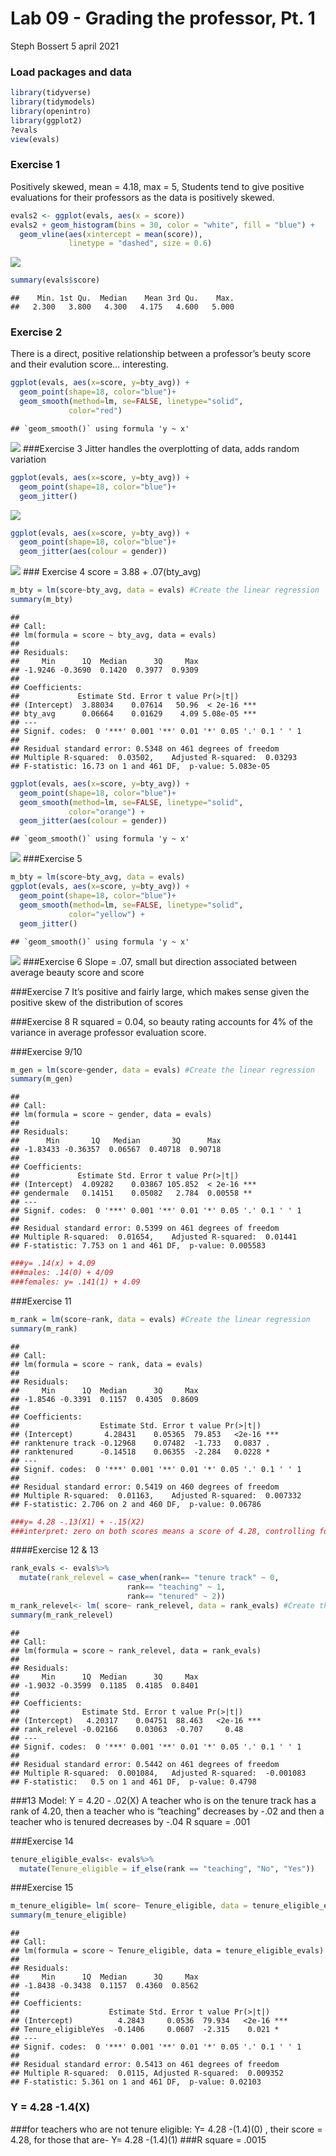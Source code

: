 Lab 09 - Grading the professor, Pt. 1
================
Steph Bossert
5 april 2021

### Load packages and data

``` r
library(tidyverse) 
library(tidymodels)
library(openintro)
library(ggplot2)
?evals
view(evals)
```

### Exercise 1

Positively skewed, mean = 4.18, max = 5, Students tend to give positive
evaluations for their professors as the data is positively skewed.

``` r
evals2 <- ggplot(evals, aes(x = score))
evals2 + geom_histogram(bins = 30, color = "white", fill = "blue") +
  geom_vline(aes(xintercept = mean(score)), 
             linetype = "dashed", size = 0.6)
```

![](lab-09_files/figure-gfm/score-1.png)<!-- -->

``` r
summary(evals$score)
```

    ##    Min. 1st Qu.  Median    Mean 3rd Qu.    Max. 
    ##   2.300   3.800   4.300   4.175   4.600   5.000

### Exercise 2

There is a direct, positive relationship between a professor’s beuty
score and their evalution score… interesting.

``` r
ggplot(evals, aes(x=score, y=bty_avg)) + 
  geom_point(shape=18, color="blue")+
  geom_smooth(method=lm, se=FALSE, linetype="solid",
             color="red")
```

    ## `geom_smooth()` using formula 'y ~ x'

![](lab-09_files/figure-gfm/score%20and%20bty_avg-1.png)<!-- -->
\#\#\#Exercise 3 Jitter handles the overplotting of data, adds random
variation

``` r
ggplot(evals, aes(x=score, y=bty_avg)) + 
  geom_point(shape=18, color="blue")+
  geom_jitter()
```

![](lab-09_files/figure-gfm/jitter-1.png)<!-- -->

``` r
ggplot(evals, aes(x=score, y=bty_avg)) + 
  geom_point(shape=18, color="blue")+
  geom_jitter(aes(colour = gender))
```

![](lab-09_files/figure-gfm/jitter-2.png)<!-- --> \#\#\# Exercise 4
score = 3.88 + .07(bty\_avg)

``` r
m_bty = lm(score~bty_avg, data = evals) #Create the linear regression
summary(m_bty)
```

    ## 
    ## Call:
    ## lm(formula = score ~ bty_avg, data = evals)
    ## 
    ## Residuals:
    ##     Min      1Q  Median      3Q     Max 
    ## -1.9246 -0.3690  0.1420  0.3977  0.9309 
    ## 
    ## Coefficients:
    ##             Estimate Std. Error t value Pr(>|t|)    
    ## (Intercept)  3.88034    0.07614   50.96  < 2e-16 ***
    ## bty_avg      0.06664    0.01629    4.09 5.08e-05 ***
    ## ---
    ## Signif. codes:  0 '***' 0.001 '**' 0.01 '*' 0.05 '.' 0.1 ' ' 1
    ## 
    ## Residual standard error: 0.5348 on 461 degrees of freedom
    ## Multiple R-squared:  0.03502,    Adjusted R-squared:  0.03293 
    ## F-statistic: 16.73 on 1 and 461 DF,  p-value: 5.083e-05

``` r
ggplot(evals, aes(x=score, y=bty_avg)) + 
  geom_point(shape=18, color="blue")+
  geom_smooth(method=lm, se=FALSE, linetype="solid",
             color="orange") +
  geom_jitter(aes(colour = gender))
```

    ## `geom_smooth()` using formula 'y ~ x'

![](lab-09_files/figure-gfm/regression-1.png)<!-- --> \#\#\#Exercise 5

``` r
m_bty = lm(score~bty_avg, data = evals)
ggplot(evals, aes(x=score, y=bty_avg)) + 
  geom_point(shape=18, color="blue")+
  geom_smooth(method=lm, se=FALSE, linetype="solid",
             color="yellow") +
  geom_jitter() 
```

    ## `geom_smooth()` using formula 'y ~ x'

![](lab-09_files/figure-gfm/unnamed-chunk-1-1.png)<!-- -->
\#\#\#Exercise 6 Slope = .07, small but direction associated between
average beauty score and score

\#\#\#Exercise 7 It’s positive and fairly large, which makes sense given
the positive skew of the distribution of scores

\#\#\#Exercise 8 R squared = 0.04, so beauty rating accounts for 4% of
the variance in average professor evaluation score.

\#\#\#Exercise 9/10

``` r
m_gen = lm(score~gender, data = evals) #Create the linear regression
summary(m_gen)
```

    ## 
    ## Call:
    ## lm(formula = score ~ gender, data = evals)
    ## 
    ## Residuals:
    ##      Min       1Q   Median       3Q      Max 
    ## -1.83433 -0.36357  0.06567  0.40718  0.90718 
    ## 
    ## Coefficients:
    ##             Estimate Std. Error t value Pr(>|t|)    
    ## (Intercept)  4.09282    0.03867 105.852  < 2e-16 ***
    ## gendermale   0.14151    0.05082   2.784  0.00558 ** 
    ## ---
    ## Signif. codes:  0 '***' 0.001 '**' 0.01 '*' 0.05 '.' 0.1 ' ' 1
    ## 
    ## Residual standard error: 0.5399 on 461 degrees of freedom
    ## Multiple R-squared:  0.01654,    Adjusted R-squared:  0.01441 
    ## F-statistic: 7.753 on 1 and 461 DF,  p-value: 0.005583

``` r
###y= .14(x) + 4.09
###males: .14(0) + 4/09
###females: y= .141(1) + 4.09
```

\#\#\#Exercise 11

``` r
m_rank = lm(score~rank, data = evals) #Create the linear regression
summary(m_rank)
```

    ## 
    ## Call:
    ## lm(formula = score ~ rank, data = evals)
    ## 
    ## Residuals:
    ##     Min      1Q  Median      3Q     Max 
    ## -1.8546 -0.3391  0.1157  0.4305  0.8609 
    ## 
    ## Coefficients:
    ##                  Estimate Std. Error t value Pr(>|t|)    
    ## (Intercept)       4.28431    0.05365  79.853   <2e-16 ***
    ## ranktenure track -0.12968    0.07482  -1.733   0.0837 .  
    ## ranktenured      -0.14518    0.06355  -2.284   0.0228 *  
    ## ---
    ## Signif. codes:  0 '***' 0.001 '**' 0.01 '*' 0.05 '.' 0.1 ' ' 1
    ## 
    ## Residual standard error: 0.5419 on 460 degrees of freedom
    ## Multiple R-squared:  0.01163,    Adjusted R-squared:  0.007332 
    ## F-statistic: 2.706 on 2 and 460 DF,  p-value: 0.06786

``` r
###y= 4.28 -.13(X1) + -.15(X2)
###interpret: zero on both scores means a score of 4.28, controlling for rank tenure track, a decrease in -.14 for the rank tenure position 
```

\#\#\#\#Exercise 12 & 13

``` r
rank_evals <- evals%>%
  mutate(rank_relevel = case_when(rank== "tenure track" ~ 0,
                          rank== "teaching" ~ 1,
                          rank== "tenured" ~ 2))
m_rank_relevel<- lm( score~ rank_relevel, data = rank_evals) #Create the linear regression
summary(m_rank_relevel)
```

    ## 
    ## Call:
    ## lm(formula = score ~ rank_relevel, data = rank_evals)
    ## 
    ## Residuals:
    ##     Min      1Q  Median      3Q     Max 
    ## -1.9032 -0.3599  0.1185  0.4185  0.8401 
    ## 
    ## Coefficients:
    ##              Estimate Std. Error t value Pr(>|t|)    
    ## (Intercept)   4.20317    0.04751  88.463   <2e-16 ***
    ## rank_relevel -0.02166    0.03063  -0.707     0.48    
    ## ---
    ## Signif. codes:  0 '***' 0.001 '**' 0.01 '*' 0.05 '.' 0.1 ' ' 1
    ## 
    ## Residual standard error: 0.5442 on 461 degrees of freedom
    ## Multiple R-squared:  0.001084,   Adjusted R-squared:  -0.001083 
    ## F-statistic:   0.5 on 1 and 461 DF,  p-value: 0.4798

\#\#\#13 Model: Y = 4.20 - .02(X) A teacher who is on the tenure track
has a rank of 4.20, then a teacher who is “teaching” decreases by -.02
and then a teacher who is tenured decreases by -.04 R square = .001

\#\#\#Exercise 14

``` r
tenure_eligible_evals<- evals%>% 
  mutate(Tenure_eligible = if_else(rank == "teaching", "No", "Yes"))
```

\#\#\#Exercise 15

``` r
m_tenure_eligible= lm( score~ Tenure_eligible, data = tenure_eligible_evals) #Create the linear regression
summary(m_tenure_eligible)
```

    ## 
    ## Call:
    ## lm(formula = score ~ Tenure_eligible, data = tenure_eligible_evals)
    ## 
    ## Residuals:
    ##     Min      1Q  Median      3Q     Max 
    ## -1.8438 -0.3438  0.1157  0.4360  0.8562 
    ## 
    ## Coefficients:
    ##                    Estimate Std. Error t value Pr(>|t|)    
    ## (Intercept)          4.2843     0.0536  79.934   <2e-16 ***
    ## Tenure_eligibleYes  -0.1406     0.0607  -2.315    0.021 *  
    ## ---
    ## Signif. codes:  0 '***' 0.001 '**' 0.01 '*' 0.05 '.' 0.1 ' ' 1
    ## 
    ## Residual standard error: 0.5413 on 461 degrees of freedom
    ## Multiple R-squared:  0.0115, Adjusted R-squared:  0.009352 
    ## F-statistic: 5.361 on 1 and 461 DF,  p-value: 0.02103

### Y = 4.28 -1.4(X)

\#\#\#for teachers who are not tenure eligible: Y= 4.28 -(1.4)(0) ,
their score = 4.28, for those that are- Y= 4.28 -(1.4)(1) \#\#\#R square
= .0015
